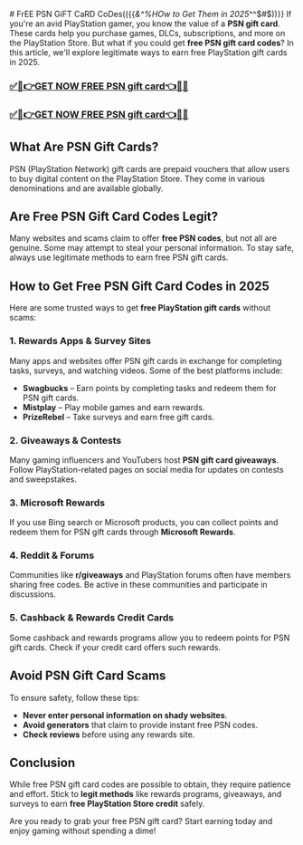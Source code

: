 <meta name="google-site-verification" content="nwifPJ6lAoYv1xqYcttkKqWG0SdUb59pw2cwNEykd2U" /># FrEE PSN GiFT CaRD CoDes(({{*&^%HOw to Get Them in 2025*^^$#$))}}
If you're an avid PlayStation gamer, you know the value of a **PSN gift card**. These cards help you purchase games, DLCs, subscriptions, and more on the PlayStation Store. But what if you could get **free PSN gift card codes**? In this article, we'll explore legitimate ways to earn free PlayStation gift cards in 2025.
### [✅🎉👉GET NOW FREE PSN gift card👈🎉✅](https://amazonbuy.xyz/c/pssnnn)
### [✅🎉👉GET NOW FREE PSN gift card👈🎉✅](https://amazonbuy.xyz/c/pssnnn)

## What Are PSN Gift Cards?
PSN (PlayStation Network) gift cards are prepaid vouchers that allow users to buy digital content on the PlayStation Store. They come in various denominations and are available globally.

## Are Free PSN Gift Card Codes Legit?
Many websites and scams claim to offer **free PSN codes**, but not all are genuine. Some may attempt to steal your personal information. To stay safe, always use legitimate methods to earn free PSN gift cards.

## How to Get Free PSN Gift Card Codes in 2025
Here are some trusted ways to get **free PlayStation gift cards** without scams:

### 1. **Rewards Apps & Survey Sites**
Many apps and websites offer PSN gift cards in exchange for completing tasks, surveys, and watching videos. Some of the best platforms include:
- **Swagbucks** – Earn points by completing tasks and redeem them for PSN gift cards.
- **Mistplay** – Play mobile games and earn rewards.
- **PrizeRebel** – Take surveys and earn free gift cards.

### 2. **Giveaways & Contests**
Many gaming influencers and YouTubers host **PSN gift card giveaways**. Follow PlayStation-related pages on social media for updates on contests and sweepstakes.

### 3. **Microsoft Rewards**
If you use Bing search or Microsoft products, you can collect points and redeem them for PSN gift cards through **Microsoft Rewards**.

### 4. **Reddit & Forums**
Communities like **r/giveaways** and PlayStation forums often have members sharing free codes. Be active in these communities and participate in discussions.

### 5. **Cashback & Rewards Credit Cards**
Some cashback and rewards programs allow you to redeem points for PSN gift cards. Check if your credit card offers such rewards.

## Avoid PSN Gift Card Scams
To ensure safety, follow these tips:
- **Never enter personal information on shady websites**.
- **Avoid generators** that claim to provide instant free PSN codes.
- **Check reviews** before using any rewards site.

## Conclusion
While free PSN gift card codes are possible to obtain, they require patience and effort. Stick to **legit methods** like rewards programs, giveaways, and surveys to earn **free PlayStation Store credit** safely.

Are you ready to grab your free PSN gift card? Start earning today and enjoy gaming without spending a dime!

